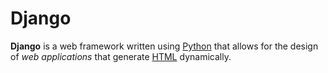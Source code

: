 # Django



**Django** is a web framework written using [Python](/wiki/Python) that allows for the design of *web applications* that generate [HTML](/wiki/HTML) dynamically.
